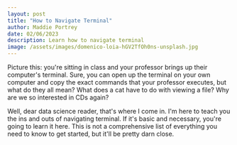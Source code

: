 ```yaml
---
layout: post
title: "How to Navigate Terminal"
author: Maddie Portrey
date: 02/06/2023
description: Learn how to navigate terminal
image: /assets/images/domenico-loia-hGV2TfOh0ns-unsplash.jpg
---
```


Picture this: you're sitting in class and your professor brings up their computer's terminal. Sure, you can open up the terminal on your own computer and copy the exact commands that your professor executes, but what do they all mean? What does a cat have to do with viewing a file? Why are we so interested in CDs again?

Well, dear data science reader, that's where I come in. I'm here to teach you the ins and outs of navigating terminal. If it's basic and necessary, you're going to learn it here. This is not a comprehensive list of everything you need to know to get started, but it'll be pretty darn close.

